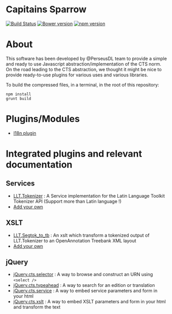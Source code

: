 Capitains Sparrow 
===

[![Build Status](https://travis-ci.org/Capitains/Sparrow.svg)](https://travis-ci.org/Capitains/Sparrow)
[![Bower version](https://badge.fury.io/bo/capitains-sparrow.svg)](http://badge.fury.io/bo/capitains-sparrow)
[![npm version](https://badge.fury.io/js/capitains-sparrow.svg)](http://badge.fury.io/js/capitains-sparrow)

# About
This software has been developed by @PerseusDL team to provide a simple and ready to use Javascript abstraction/implementation of the CTS norm. On the road leading to the CTS abstraction, we thought it might be nice to provide ready-to-use plugins for various uses and various libraries.

To build the compressed files, in a terminal, in the root of this repository:

```shell
npm install
grunt build
```

# Plugins/Modules

- [I18n plugin](./doc/i18n.md)

# Integrated plugins and relevant documentation

## Services

- [LLT.Tokenizer](./doc/services/llt.tokenizer.md) : A Service implementation for the Latin Language Toolkit Tokenizer API (Support more than Latin language !)
- [Add your own](./doc/services/new.md)

## XSLT

- [LLT.Segtok_to_tb](./doc/xslt/llt.segtok_to_tb.md) : An xslt which transform a tokenized output of LLT.Tokenizer to an OpenAnnotation Treebank XML layout
- [Add your own](./doc/xslt/new.md)

## jQuery

- [jQuery.cts.selector](./doc/plugins/jquery.cts.selector.md) : A way to browse and construct an URN using `<select />`
- [jQuery.cts.typeahead](./doc/plugins/jquery.cts.typeahead.md) : A way to search for an edition or translation
- [jQuery.cts.service](./doc/plugins/jquery.cts.service.md) : A way to embed service parameters and form in your html
- [jQuery.cts.xslt](./doc/plugins/jquery.cts.xslt.md) : A way to embed XSLT parameters and form in your html and transform the text